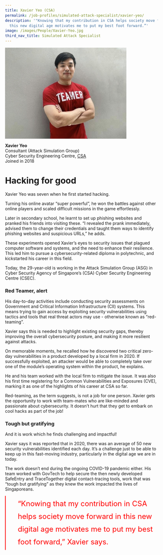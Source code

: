 ```yaml
---
title: Xavier Yeo (CSA)
permalink: /job-profiles/simulated-attack-specialist/xavier-yeo/
description: '"Knowing that my contribution in CSA helps society move forward in
  this new digital age motivates me to put my best foot forward.”'
image: /images/People/Xavier-Yeo.jpg
third_nav_title: Simulated Attack Specialist
---
```

<img src="/images/People/Xavier-Yeo.jpg" alt="Xavier Yeo" style="width:400px;" align="left">
<br clear="left">

**Xavier Yeo**<br>
Consultant (Attack Simulation Group)<br>
Cyber Security Engineering Centre, [CSA](https://www.csa.gov.sg/)<br>
Joined in 2018

# Hacking for good

Xavier Yeo was seven when he first started hacking. 

Turning his online avatar “super powerful”, he won the battles against other online players and scaled difficult missions in the game effortlessly. 

Later in secondary school, he learnt to set up phishing websites and pranked his friends into visiting these. “I revealed the prank immediately, advised them to change their credentials and taught them ways to identify phishing websites and suspicious URLs,” he adds.

These experiments opened Xavier’s eyes to security issues that plagued computer software and systems, and the need to enhance their resilience. This led him to pursue a cybersecurity-related diploma in polytechnic, and kickstarted his career in this field. 

Today, the 29-year-old is working in the Attack Simulation Group (ASG) in Cyber Security Agency of Singapore’s (CSA) Cyber Security Engineering Centre (CSEC).

### Red Teamer, alert

His day-to-day activities include conducting security assessments on Government and Critical Information Infrastructure (CII) systems. This means trying to gain access by exploiting security vulnerabilities using tactics and tools that real threat actors may use - otherwise known as “red-teaming”. 

Xavier says this is needed to highlight existing security gaps, thereby improving the overall cybersecurity posture, and making it more resilient against attacks. 

On memorable moments, he recalled how he discovered two critical zero-day vulnerabilities in a product developed by a local firm in 2020. If successfully exploited, an attacker would be able to completely take over one of the module’s operating system within the product, he explains.

He and his team worked with the local firm to mitigate the issue. It was also his first time registering for a Common Vulnerabilities and Exposures (CVE), marking it as one of the highlights of his career at CSA so far. 

Red-teaming, as the term suggests, is not a job for one person. Xavier gets the opportunity to work with team-mates who are like-minded and passionate about cybersecurity. It doesn’t hurt that they get to embark on cool hacks as part of the job!

### Tough but gratifying

And it is work which he finds challenging and impactful!

Xavier says it was reported that in 2020, there was an average of 50 new security vulnerabilities identified each day. It’s a challenge just to be able to keep up in this fast-moving industry, particularly in the digital age we are in today. 

The work doesn’t end during the ongoing COVID-19 pandemic either. His team worked with GovTech to help secure the then newly developed SafeEntry and TraceTogether digital contact-tracing tools, work that was “tough but gratifying” as they knew the work impacted the lives of Singaporeans. 

<div style="font-size:24px; font-weight: 400; line-height: 1.75; color: #FF0000; padding: 5px 0px 5px 40px; margin-left: 0; border-left: 2px solid red">“Knowing that my contribution in CSA helps society move forward in this new digital age motivates me to put my best foot forward,” Xavier says.</div>